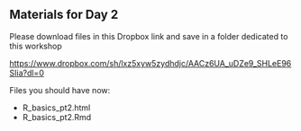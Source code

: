 ## Materials for Day 2

Please download files in this Dropbox link and save in a folder dedicated to this workshop  

https://www.dropbox.com/sh/lxz5xyw5zydhdjc/AACz6UA_uDZe9_SHLeE96SIia?dl=0
   
Files you should have now:  
- R_basics_pt2.html
- R_basics_pt2.Rmd
